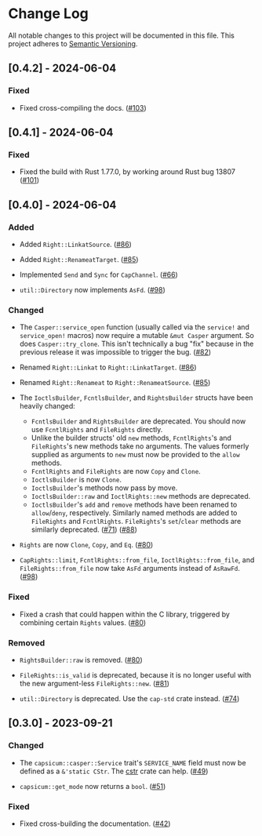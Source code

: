 # Change Log

All notable changes to this project will be documented in this file.
This project adheres to [Semantic Versioning](https://semver.org/).

## [0.4.2] - 2024-06-04

### Fixed

- Fixed cross-compiling the docs.
  ([#103](https://github.com/dlrobertson/capsicum-rs/pull/103))

## [0.4.1] - 2024-06-04

### Fixed

- Fixed the build with Rust 1.77.0, by working around Rust bug 13807
  ([#101](https://github.com/dlrobertson/capsicum-rs/pull/101))

## [0.4.0] - 2024-06-04

### Added

- Added `Right::LinkatSource`.
  ([#86](https://github.com/dlrobertson/capsicum-rs/pull/86))

- Added `Right::RenameatTarget`.
  ([#85](https://github.com/dlrobertson/capsicum-rs/pull/85))

- Implemented `Send` and `Sync` for `CapChannel`.
  ([#66](https://github.com/dlrobertson/capsicum-rs/pull/66))

- `util::Directory` now implements `AsFd`.
  ([#98](https://github.com/dlrobertson/capsicum-rs/pull/98))

### Changed

- The `Casper::service_open` function (usually called via the `service!` and
  `service_open!` macros) now require a mutable `&mut Casper` argument.  So
  does `Casper::try_clone`.  This isn't technically a bug "fix" because in the
  previous release it was impossible to trigger the bug.
  ([#82](https://github.com/dlrobertson/capsicum-rs/pull/82))

- Renamed `Right::Linkat` to `Right::LinkatTarget`.
  ([#86](https://github.com/dlrobertson/capsicum-rs/pull/86))

- Renamed `Right::Renameat` to `Right::RenameatSource`.
  ([#85](https://github.com/dlrobertson/capsicum-rs/pull/85))

- The `IoctlsBuilder`, `FcntlsBuilder`, and `RightsBuilder` structs have been
  heavily changed:
  * `FcntlsBuilder` and `RightsBuilder` are deprecated.  You should now use
    `FcntlRights` and `FileRights` directly.
  * Unlike the builder structs' old `new` methods, `FcntlRights`'s and
    `FileRights`'s new methods take no arguments.  The values formerly supplied
    as arguments to `new` must now be provided to the `allow` methods.
  * `FcntlRights` and `FileRights` are now `Copy` and `Clone`.
  * `IoctlsBuilder` is now `Clone`.
  * `IoctlsBuilder`'s methods now pass by move.
  * `IoctlsBuilder::raw` and `IoctlRights::new` methods are deprecated.
  * `IoctlsBuilder`'s `add` and `remove` methods have been renamed to
    `allow`/`deny`, respectively.  Similarly named methods are added to
    `FileRights` and `FcntlRights`.  `FileRights`'s `set`/`clear` methods are
    similarly deprecated.
  ([#71](https://github.com/dlrobertson/capsicum-rs/pull/71))
  ([#88](https://github.com/dlrobertson/capsicum-rs/pull/88))

- `Rights` are now `Clone`, `Copy`, and `Eq`.
  ([#80](https://github.com/dlrobertson/capsicum-rs/pull/80))

- `CapRights::limit`, `FcntlRights::from_file`, `IoctlRights::from_file`, and
  `FileRights::from_file` now take `AsFd` arguments instead of `AsRawFd`.
  ([#98](https://github.com/dlrobertson/capsicum-rs/pull/98))

### Fixed

- Fixed a crash that could happen within the C library, triggered by combining
  certain `Rights` values.
  ([#80](https://github.com/dlrobertson/capsicum-rs/pull/80))

### Removed

- `RightsBuilder::raw` is removed.
  ([#80](https://github.com/dlrobertson/capsicum-rs/pull/80))

- `FileRights::is_valid` is deprecated, because it is no longer useful with
  the new argument-less `FileRights::new`.
  ([#81](https://github.com/dlrobertson/capsicum-rs/pull/81))

- `util::Directory` is deprecated.  Use the `cap-std` crate instead.
  ([#74](https://github.com/dlrobertson/capsicum-rs/pull/74))

## [0.3.0] - 2023-09-21

### Changed

- The `capsicum::casper::Service` trait's `SERVICE_NAME` field must now be
  defined as a `&'static CStr`.  The [cstr](https://crates.io/crates/cstr)
  crate can help.
  ([#49](https://github.com/dlrobertson/capsicum-rs/pull/49))

- `capsicum::get_mode` now returns a `bool`.
  ([#51](https://github.com/dlrobertson/capsicum-rs/pull/51))

### Fixed

- Fixed cross-building the documentation.
  ([#42](https://github.com/dlrobertson/capsicum-rs/pull/42))
